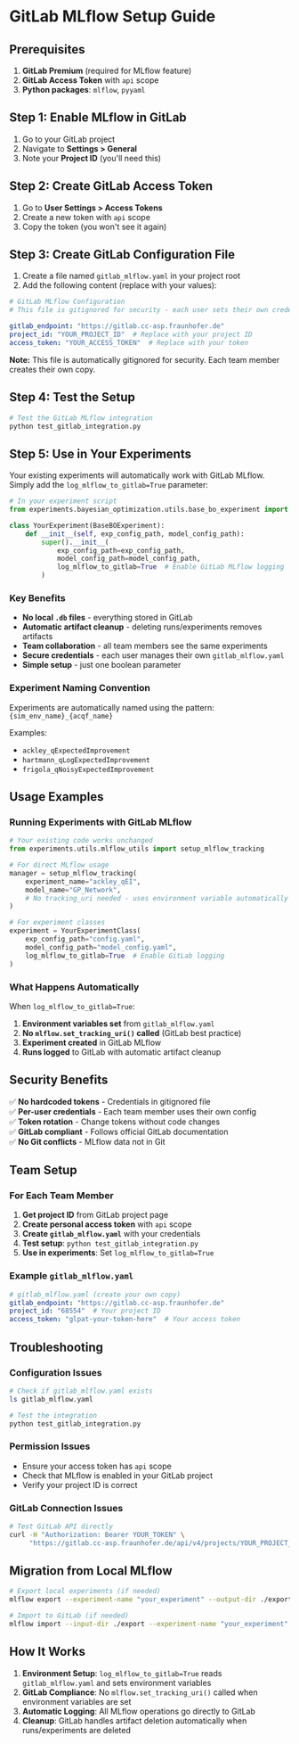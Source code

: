 # GitLab MLflow Setup Guide

## Prerequisites

1. **GitLab Premium** (required for MLflow feature)
2. **GitLab Access Token** with `api` scope
3. **Python packages**: `mlflow`, `pyyaml`

## Step 1: Enable MLflow in GitLab

1. Go to your GitLab project
2. Navigate to **Settings > General**
3. Note your **Project ID** (you'll need this)

## Step 2: Create GitLab Access Token

1. Go to **User Settings > Access Tokens**
2. Create a new token with `api` scope
3. Copy the token (you won't see it again)

## Step 3: Create GitLab Configuration File

1. Create a file named `gitlab_mlflow.yaml` in your project root
2. Add the following content (replace with your values):

```yaml
# GitLab MLflow Configuration
# This file is gitignored for security - each user sets their own credentials

gitlab_endpoint: "https://gitlab.cc-asp.fraunhofer.de"
project_id: "YOUR_PROJECT_ID"  # Replace with your project ID
access_token: "YOUR_ACCESS_TOKEN"  # Replace with your token
```

**Note:** This file is automatically gitignored for security. Each team member creates their own copy.

## Step 4: Test the Setup

```bash
# Test the GitLab MLflow integration
python test_gitlab_integration.py
```

## Step 5: Use in Your Experiments

Your existing experiments will automatically work with GitLab MLflow. Simply add the `log_mlflow_to_gitlab=True` parameter:

```python
# In your experiment script
from experiments.bayesian_optimization.utils.base_bo_experiment import BaseBOExperiment

class YourExperiment(BaseBOExperiment):
    def __init__(self, exp_config_path, model_config_path):
        super().__init__(
            exp_config_path=exp_config_path,
            model_config_path=model_config_path,
            log_mlflow_to_gitlab=True  # Enable GitLab MLflow logging
        )
```

### Key Benefits

- **No local `.db` files** - everything stored in GitLab
- **Automatic artifact cleanup** - deleting runs/experiments removes artifacts
- **Team collaboration** - all team members see the same experiments
- **Secure credentials** - each user manages their own `gitlab_mlflow.yaml`
- **Simple setup** - just one boolean parameter

### Experiment Naming Convention

Experiments are automatically named using the pattern: `{sim_env_name}_{acqf_name}`

Examples:
- `ackley_qExpectedImprovement`
- `hartmann_qLogExpectedImprovement`
- `frigola_qNoisyExpectedImprovement`

## Usage Examples

### Running Experiments with GitLab MLflow

```python
# Your existing code works unchanged
from experiments.utils.mlflow_utils import setup_mlflow_tracking

# For direct MLflow usage
manager = setup_mlflow_tracking(
    experiment_name="ackley_qEI",
    model_name="GP_Network",
    # No tracking_uri needed - uses environment variable automatically
)

# For experiment classes
experiment = YourExperimentClass(
    exp_config_path="config.yaml",
    model_config_path="model_config.yaml",
    log_mlflow_to_gitlab=True  # Enable GitLab logging
)
```

### What Happens Automatically

When `log_mlflow_to_gitlab=True`:

1. **Environment variables set** from `gitlab_mlflow.yaml`
2. **No `mlflow.set_tracking_uri()` called** (GitLab best practice)
3. **Experiment created** in GitLab MLflow
4. **Runs logged** to GitLab with automatic artifact cleanup

## Security Benefits

✅ **No hardcoded tokens** - Credentials in gitignored file  
✅ **Per-user credentials** - Each team member uses their own config  
✅ **Token rotation** - Change tokens without code changes  
✅ **GitLab compliant** - Follows official GitLab documentation  
✅ **No Git conflicts** - MLflow data not in Git  

## Team Setup

### For Each Team Member

1. **Get project ID** from GitLab project page
2. **Create personal access token** with `api` scope
3. **Create `gitlab_mlflow.yaml`** with your credentials
4. **Test setup**: `python test_gitlab_integration.py`
5. **Use in experiments**: Set `log_mlflow_to_gitlab=True`

### Example `gitlab_mlflow.yaml`

```yaml
# gitlab_mlflow.yaml (create your own copy)
gitlab_endpoint: "https://gitlab.cc-asp.fraunhofer.de"
project_id: "68554"  # Your project ID
access_token: "glpat-your-token-here"  # Your access token
```

## Troubleshooting

### Configuration Issues
```bash
# Check if gitlab_mlflow.yaml exists
ls gitlab_mlflow.yaml

# Test the integration
python test_gitlab_integration.py
```

### Permission Issues
- Ensure your access token has `api` scope
- Check that MLflow is enabled in your GitLab project
- Verify your project ID is correct

### GitLab Connection Issues
```bash
# Test GitLab API directly
curl -H "Authorization: Bearer YOUR_TOKEN" \
     "https://gitlab.cc-asp.fraunhofer.de/api/v4/projects/YOUR_PROJECT_ID"
```

## Migration from Local MLflow

```bash
# Export local experiments (if needed)
mlflow export --experiment-name "your_experiment" --output-dir ./export

# Import to GitLab (if needed)
mlflow import --input-dir ./export --experiment-name "your_experiment"
```

## How It Works

1. **Environment Setup**: `log_mlflow_to_gitlab=True` reads `gitlab_mlflow.yaml` and sets environment variables
2. **GitLab Compliance**: No `mlflow.set_tracking_uri()` called when environment variables are set
3. **Automatic Logging**: All MLflow operations go directly to GitLab
4. **Cleanup**: GitLab handles artifact deletion automatically when runs/experiments are deleted 
